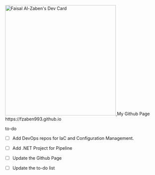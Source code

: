 <a href="https://app.daily.dev/fzaben993">
  <img src="https://api.daily.dev/devcards/v2/g814Ho4bB.png?type=default&r=d3c" width="356" alt="Faisal Al-Zaben's Dev Card"/>
</a>
My Github Page https://fzaben993.github.io

to-do
- [ ] Add DevOps repos for IaC and Configuration Management.
- [ ] Add .NET Project for Pipeline
- [ ] Update the Github Page
- [ ] Update the to-do list


<!--
**fzaben993/fzaben993** is a ✨ _special_ ✨ repository because its `README.md` (this file) appears on your GitHub profile.

Here are some ideas to get you started:

- 🔭 I’m currently working on ...
- 🌱 I’m currently learning ...
- 👯 I’m looking to collaborate on ...
- 🤔 I’m looking for help with ...
- 💬 Ask me about ...
- 📫 How to reach me: ...
- 😄 Pronouns: ...
- ⚡ Fun fact: ...
-->
